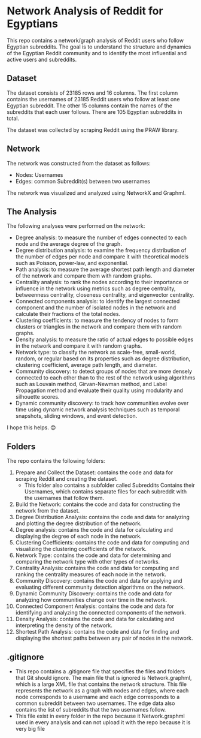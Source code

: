 # Network Analysis of Reddit for Egyptians

This repo contains a network/graph analysis of Reddit users who follow Egyptian subreddits. The goal is to understand the structure and dynamics of the Egyptian Reddit community and to identify the most influential and active users and subreddits.

## Dataset

The dataset consists of 23185 rows and 16 columns. The first column contains the usernames of 23185 Reddit users who follow at least one Egyptian subreddit. The other 15 columns contain the names of the subreddits that each user follows. There are 105 Egyptian subreddits in total.

The dataset was collected by scraping Reddit using the PRAW library.

## Network

The network was constructed from the dataset as follows:

- Nodes: Usernames
- Edges: common Subreddit(s) between two usernames

The network was visualized and analyzed using NetworkX and Graphml.

## The Analysis

The following analyses were performed on the network:

- Degree analysis: to measure the number of edges connected to each node and the average degree of the graph.
- Degree distribution analysis: to examine the frequency distribution of the number of edges per node and compare it with theoretical models such as Poisson, power-law, and exponential.
- Path analysis: to measure the average shortest path length and diameter of the network and compare them with random graphs.
- Centrality analysis: to rank the nodes according to their importance or influence in the network using metrics such as degree centrality, betweenness centrality, closeness centrality, and eigenvector centrality.
- Connected components analysis: to identify the largest connected component and the number of isolated nodes in the network and calculate their fractions of the total nodes.
- Clustering coefficients: to measure the tendency of nodes to form clusters or triangles in the network and compare them with random graphs.
- Density analysis: to measure the ratio of actual edges to possible edges in the network and compare it with random graphs.
- Network type: to classify the network as scale-free, small-world, random, or regular based on its properties such as degree distribution, clustering coefficient, average path length, and diameter.
- Community discovery: to detect groups of nodes that are more densely connected to each other than to the rest of the network using algorithms such as Louvain method, Girvan-Newman method, and Label Propagation method and evaluate their quality using modularity and silhouette scores.
- Dynamic community discovery: to track how communities evolve over time using dynamic network analysis techniques such as temporal snapshots, sliding windows, and event detection.

I hope this helps. 😊

## Folders

The repo contains the following folders:

01. Prepare and Collect the Dataset: contains the code and data for scraping Reddit and creating the dataset.    
    - This folder also contains a subfolder called Subreddits Contains their Usernames, which contains separate files for each subreddit with the usernames that follow them.
02. Build the Network: contains the code and data for constructing the network from the dataset.
03. Degree Distribution Analysis: contains the code and data for analyzing and plotting the degree distribution of the network.
04. Degree analysis: contains the code and data for calculating and displaying the degree of each node in the network.
05. Clustering Coefficients: contains the code and data for computing and visualizing the clustering coefficients of the network.
06. Network Type: contains the code and data for determining and comparing the network type with other types of networks.
07. Centrality Analysis: contains the code and data for computing and ranking the centrality measures of each node in the network.
08. Community Discovery: contains the code and data for applying and evaluating different community detection algorithms on the network.
09. Dynamic Community Discovery: contains the code and data for analyzing how communities change over time in the network.
10. Connected Component Analysis: contains the code and data for identifying and analyzing the connected components of the network.
11. Density Analysis: contains the code and data for calculating and interpreting the density of the network. 
12. Shortest Path Analysis: contains the code and data for finding and displaying the shortest paths between any pair of nodes in the network.

## .gitignore

- This repo contains a .gitignore file that specifies the files and folders that Git should ignore. The main file that is ignored is Network.graphml, which is a large XML file that contains the network structure. This file represents the network as a graph with nodes and edges, where each node corresponds to a username and each edge corresponds to a common subreddit between two usernames. The edge data also contains the list of subreddits that the two usernames follow.
- This file exist in every folder in the repo because it Network.graphml used in every analysis and can not upload it with the repo because it is very big file 
